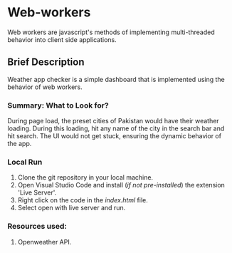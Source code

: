 # Web-workers

Web workers are javascript's methods of implementing multi-threaded behavior into client side applications.

## Brief Description

Weather app checker is a simple dashboard that is implemented using the behavior of web workers. 

### Summary: What to Look for?

During page load, the preset cities of Pakistan would have their weather loading. During this loading, hit any name of the city in the search bar and hit search. The UI would not get stuck, ensuring the dynamic behavior of the app.

### Local Run

1. Clone the git repository in your local machine. 
2. Open Visual Studio Code and install (*if not pre-installed*) the extension 'Live Server'.
3. Right click on the code in the *index.html* file.
4. Select open with live server and run.

### Resources used:

1. Openweather API.